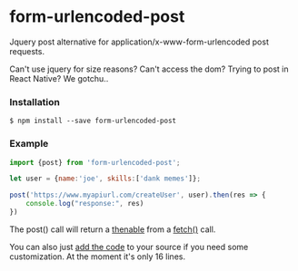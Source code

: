 # form-urlencoded-post
Jquery post alternative for application/x-www-form-urlencoded post requests.

Can't use jquery for size reasons?  Can't access the dom?  Trying to post in React Native? We gotchu..

### Installation
```shell
$ npm install --save form-urlencoded-post
```

### Example

```javascript
import {post} from 'form-urlencoded-post';

let user = {name:'joe', skills:['dank memes']};

post('https://www.myapiurl.com/createUser', user).then(res => {
    console.log("response:", res)
})
```
The post() call will return a [thenable](https://developer.mozilla.org/en-US/docs/Web/JavaScript/Reference/Global_Objects/Promise/then) from a [fetch()](https://developer.mozilla.org/en-US/docs/Web/API/Fetch_API) call.

You can also just [add the code](index.js) to your source if you need some customization. At the moment it's only 16 lines.
